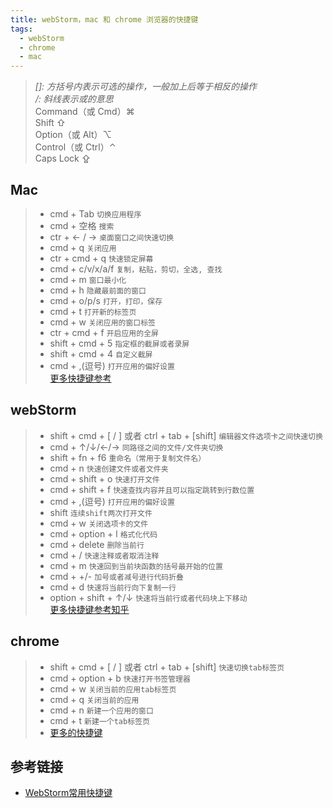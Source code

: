 ```yaml
---
title: webStorm，mac 和 chrome 浏览器的快捷键
tags:
  - webStorm
  - chrome
  - mac
---
```


> *[]: 方括号内表示可选的操作，一般加上后等于相反的操作*  
> */: 斜线表示或的意思*  
> Command（或 Cmd）⌘  
  Shift ⇧  
  Option（或 Alt）⌥    
  Control（或 Ctrl）⌃  
  Caps Lock ⇪   

## Mac
> - cmd + Tab `切换应用程序`
> - cmd + 空格 `搜索`
> - ctr + <- / -> `桌面窗口之间快速切换` 
> - cmd + q `关闭应用`
> - ctr + cmd + q `快速锁定屏幕`
> - cmd + c/v/x/a/f `复制，粘贴，剪切，全选, 查找` 
> - cmd + m `窗口最小化`
> - cmd + h `隐藏最前面的窗口`
> - cmd + o/p/s `打开，打印，保存`
> - cmd + t `打开新的标签页`
> - cmd + w `关闭应用的窗口标签`
> - ctr + cmd + f `开启应用的全屏`
> - shift + cmd + 5 `指定框的截屏或者录屏`
> - shift + cmd + 4 `自定义截屏`
> - cmd + ,(逗号) `打开应用的偏好设置`  
> [更多快捷键参考](https://support.apple.com/zh-cn/HT201236)

## webStorm
> - shift + cmd + [ / ] 或者 ctrl + tab + [shift] `编辑器文件选项卡之间快速切换`
> - cmd + ↑/↓/←/→ `同路径之间的文件/文件夹切换`
> - shift + fn + f6 `重命名（常用于复制文件名）`
> - cmd + n `快速创建文件或者文件夹`
> - cmd + shift + o `快速打开文件`
> - cmd + shift + f `快速查找内容并且可以指定跳转到行数位置`
> - cmd + ,(逗号) `打开应用的偏好设置`
> - shift `连续shift两次打开文件`
> - cmd + w `关闭选项卡的文件`
> - cmd + option + l `格式化代码`
> - cmd + delete `删除当前行`
> - cmd + / `快速注释或者取消注释`
> - cmd + m `快速回到当前块函数的括号最开始的位置`
> - cmd + +/- `加号或者减号进行代码折叠`
> - cmd + d `快速将当前行向下复制一行`
> - option + shift + ↑/↓ `快速将当前行或者代码块上下移动`  
> [更多快捷键参考知乎](https://zhuanlan.zhihu.com/p/407614835)


## chrome
> - shift + cmd + [ / ] 或者 ctrl + tab + [shift] `快速切换tab标签页`
> - cmd + option + b `快速打开书签管理器`
> - cmd + w `关闭当前的应用tab标签页`
> - cmd + q `关闭当前的应用`
> - cmd + n `新建一个应用的窗口`
> - cmd + t `新建一个tab标签页`  
> - [更多的快捷键](https://www.cnblogs.com/s496987839/p/5068015.html)

## 参考链接

- [WebStorm常用快捷键](https://www.cnblogs.com/gkl2013/p/7201589.html)
